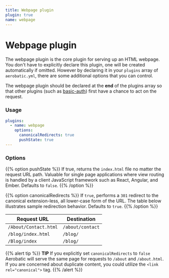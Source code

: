 ```yaml
---
title: Webpage plugin
plugin: true
name: webpage
---
```


# Webpage plugin

The webpage plugin is the core plugin for serving up an HTML webpage. You don't have to explicitly declare this plugin, one will be created automatically if omitted. However by declaring it in your `plugins` array of `aerobatic.yml`, there are some additional options that you can control.

The webpage plugin should be declared at the **end** of the plugins array so that other plugins (such as [basic-auth](/docs/plugins/basic-auth/)) first have a chance to act on the request.

### Usage

~~~yaml
plugins:
  - name: webpage
    options:
      canonicalRedirects: true
      pushState: true
---
~~~

### Options

{{% option pushState %}}
If true, returns the `index.html` file no matter the request URL path. Valuable for single page applications where view routing is handled by a client JavaScript framework such as React, Angular, and Ember. Defaults to `false`.
{{% /option %}}

{{% option canonicalRedirects %}}
If `true`, performs a `301` redirect to the canonical extension-less, all lower-case form of the URL. The table below illustrates sample redirection behavior. Defaults to `true`.
{{% /option %}}

| Request URL   | Destination |
| ------------- | --------- |
| `/About/Contact.html` | `/about/contact` |
| `/blog/index.html` | `/blog/` |
| `/Blog/index` | `/blog/` |

{{% alert tip %}}
**TIP** If you explicitly set `canonicalRedirects` to `false` Aerobatic will serve the same page for requests to `/about` and `/about.html`. If you are concerned about duplicate content, you could utilize the `<link rel="canonical">` tag.
{{% /alert %}}
